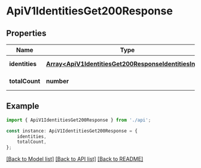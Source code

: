 # ApiV1IdentitiesGet200Response


## Properties

Name | Type | Description | Notes
------------ | ------------- | ------------- | -------------
**identities** | [**Array&lt;ApiV1IdentitiesGet200ResponseIdentitiesInner&gt;**](ApiV1IdentitiesGet200ResponseIdentitiesInner.md) |  | [default to undefined]
**totalCount** | **number** |  | [default to undefined]

## Example

```typescript
import { ApiV1IdentitiesGet200Response } from './api';

const instance: ApiV1IdentitiesGet200Response = {
    identities,
    totalCount,
};
```

[[Back to Model list]](../README.md#documentation-for-models) [[Back to API list]](../README.md#documentation-for-api-endpoints) [[Back to README]](../README.md)
